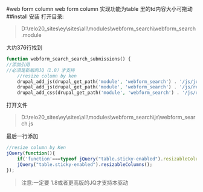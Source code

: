 #web form column
web form column 实现功能为table 里的td内容大小可拖动    
##install 安装
打开目录:
>D:\relo20_sites\ey\sites\all\modules\webform_search\webform_search.module    

大约376行找到
```php
function webform_search_search_submissions() {
//添加引用  
//必须是新版的JQ（1.8）才支持  
    //resize column by ken
    drupal_add_js(drupal_get_path('module', 'webform_search') . '/js/jquery.js');
    drupal_add_js(drupal_get_path('module', 'webform_search') . '/js/reziable/jquery.resizableColumns.js');
    drupal_add_css(drupal_get_path('module', 'webform_search') . '/js/reziable/jquery.resizableColumns.css');
```

打开文件    
>D:\relo20_sites\ey\sites\all\modules\webform_search\js\webform_search.js    

最后一行添加    
```javascript
//resize column by Ken
jQuery(function(){
    if('function'===typeof jQuery("table.sticky-enabled").resizableColumns)
    jQuery("table.sticky-enabled").resizableColumns();
});
```

>注意:一定要 1.8或者更高版的JQ才支持本驱动
